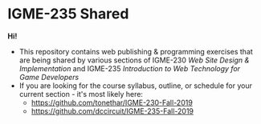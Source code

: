 # IGME-235 Shared

**Hi!**

- This repository contains web publishing & programming exercises that are being shared by various sections of IGME-230 *Web Site Design & Implementation* and IGME-235 *Introduction to Web Technology for Game Developers*
- If you are looking for the course syllabus, outline, or schedule for your current section - it's most likely here:
  - https://github.com/tonethar/IGME-230-Fall-2019
  - https://github.com/dccircuit/IGME-235-Fall-2019
